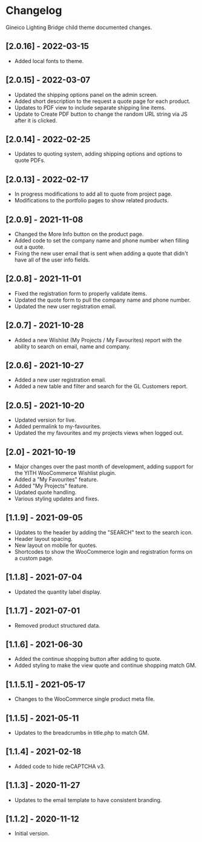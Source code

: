 # Changelog

Gineico Lighting Bridge child theme documented changes.
## [2.0.16] - 2022-03-15 
* Added local fonts to theme.

## [2.0.15] - 2022-03-07
* Updated the shipping options panel on the admin screen.
* Added short description to the request a quote page for each product.
* Updates to PDF view to include separate shipping line items.
* Update to Create PDF button to change the random URL string via JS after it is clicked.

## [2.0.14] - 2022-02-25
* Updates to quoting system, adding shipping options and options to quote PDFs.

## [2.0.13] - 2022-02-17
* In progress modifications to add all to quote from project page.
* Modifications to the portfolio pages to show related products.

## [2.0.9] - 2021-11-08
* Changed the More Info button on the product page.
* Added code to set the company name and phone number when filling out a quote.
* Fixing the new user email that is sent when adding a quote that didn't have all of the user info fields.

## [2.0.8] - 2021-11-01
* Fixed the registration form to properly validate items.
* Updated the quote form to pull the company name and phone number.
* Updated the new user registration email.

## [2.0.7] - 2021-10-28
* Added a new Wishlist (My Projects / My Favourites) report with the ability to search on email, name and company.

## [2.0.6] - 2021-10-27
* Added a new user registration email.
* Added a new table and filter and search for the GL Customers report.

## [2.0.5] - 2021-10-20
* Updated version for live.
* Added permalink to my-favourites.
* Updated the my favourites and my projects views when logged out.

## [2.0] - 2021-10-19
* Major changes over the past month of development, adding support for the YITH WooCommerce Wishlist plugin.
* Added a "My Favourites" feature.
* Added "My Projects" feature.
* Updated quote handling.
* Various styling updates and fixes.

## [1.1.9] - 2021-09-05 
* Updates to the header by adding the "SEARCH" text to the search icon.
* Header layout spacing.
* New layout on mobile for quotes.
* Shortcodes to show the WooCommerce login and registration forms on a custom page.

## [1.1.8] - 2021-07-04
* Updated the quantity label display.

## [1.1.7] - 2021-07-01
* Removed product structured data.

## [1.1.6] - 2021-06-30
* Added the continue shopping button after adding to quote.
* Added styling to make the view quote and continue shopping match GM.

## [1.1.5.1] - 2021-05-17
* Changes to the WooCommerce single product meta file.

## [1.1.5] - 2021-05-11
* Updates to the breadcrumbs in title.php to match GM.

## [1.1.4] - 2021-02-18
* Added code to hide reCAPTCHA v3.

## [1.1.3] - 2020-11-27
- Updates to the email template to have consistent branding.

## [1.1.2] - 2020-11-12
- Initial version.
